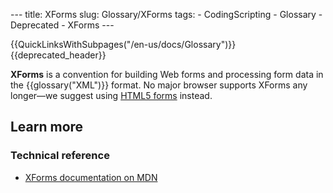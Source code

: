 --- title: XForms slug: Glossary/XForms tags: - CodingScripting - Glossary - Deprecated - XForms ---

{{QuickLinksWithSubpages("/en-us/docs/Glossary")}}{{deprecated\_header}}

<span class="seoSummary">**XForms** is a convention for building Web forms and processing form data in the {{glossary("XML")}} format.</span> No major browser supports XForms any longer—we suggest using [HTML5 forms](/en-US/docs/Learn/Forms) instead.

## Learn more

### Technical reference

- [XForms documentation on MDN](/en-US/docs/XForms)
